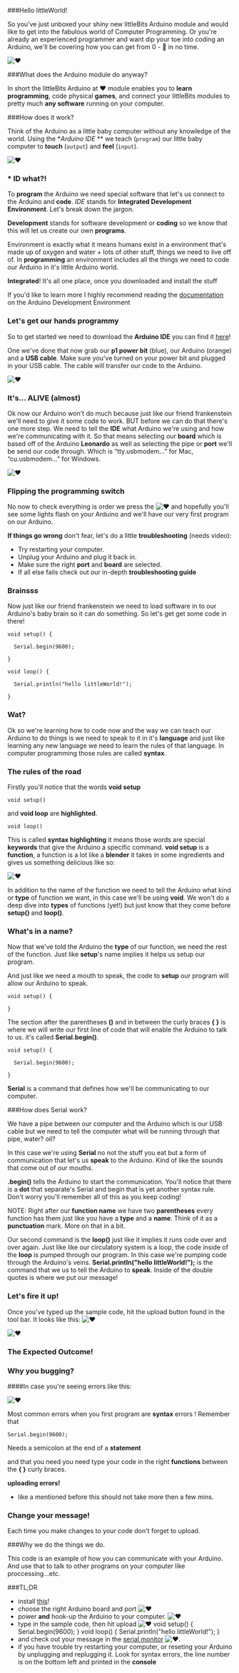 ###Hello littleWorld!

So you've just unboxed your shiny new littleBits Arduino module and would like to get into the fabulous world of Computer Programming. Or you're already an experienced programmer and want dip your toe into coding an Arduino, we'll be covering how you can get from 0 - 💯 in no time.


![❤](http://arduino.cc/en/uploads/ArduinoAtHeart/ArduinoAtHeart_logo.png)

###What does the Arduino module do anyway?

In short the littleBits Arduino at ❤ module enables you to **learn programming**, code physical **games**, and connect your littleBits modules to pretty much **any software** running on your computer.

###How does it work?

Think of the Arduino as a little baby computer without any knowledge of the world. Using the **Arduino IDE* ** we teach (`program`) our little baby computer to **touch** (`output`) and **feel** (`input`).


![❤](http://blogs.swa-jkt.com/swa/10307/files/2013/02/Screen-Shot-2013-02-14-at-7.51.55-AM.png)

### * ID what?!

To **program** the Arduino we need special software that let's us connect to the Arduino and **code**. *IDE* stands for **Integrated Development Environment**. Let's break down the jargon.

**Development** stands for software development or **coding** so we know that this will let us create our own **programs**.

Environment is exactly what it means humans exist in a environment that's made up of oxygen and water + lots of other stuff, things we need to live off of. In **programming** an environment includes all the things we need to code our Arduino in it's little Arduino world.

**Integrated**! It's all one place, once you downloaded and install the stuff

If you'd like to learn more I highly recommend reading the [documentation](http://www.arduino.cc/en/Guide/Environment) on the Arduino Development Environment

### Let's get our hands programmy

So to get started we need to download the **Arduino IDE** you can find it [here](http://www.arduino.cc/en/Main/Softwarehere)!

One we've done that now grab our **p1 power bit** (blue), our Arduino (orange) and a **USB cable**. Make sure you've turned on your power bit and plugged in your USB cable. The cable will transfer our code to the Arduino.

![❤](http://cdn.instructables.com/F80/7PTZ/HXLDB6DH/F807PTZHXLDB6DH.MEDIUM.jpg)

### It's... ALIVE (almost)

Ok now our Arduino won't do much because just like our friend frankenstein we'll need to give it some code to work. BUT before we can do that there's one more step. We need to tell the **IDE** what Arduino we're using and how we're communicating with it. So that means selecting our **board** which is based off of the Arduino **Leonardo** as well as selecting the pipe or **port** we'll be send our code through. Which is “tty.usbmodem…” for Mac, “cu.usbmodem…” for Windows.

![❤](http://www.pubnub.com/blog/wp-content/uploads/2015/03/arduino-1.gif)

### Flipping the programming switch

No now to check everything is order we press the ![❤](http://arduino.cc/en/uploads/Guide/export.png) and hopefully you'll see some lights flash on your Arduino and we'll have our very first program on our Arduino.

**If things go wrong** don't fear, let's do a little **troubleshooting** (needs video):
  - Try restarting your computer.
  - Unplug your Arduino and plug it back in.
  - Make sure the right **port** and **board** are selected.
  - If all else fails check out our in-depth **troubleshooting guide**

### Brainsss

Now just like our friend frankenstein we need to load software in to our Arduino's baby brain so it can do something. So let's get get some code in there!

    void setup() {  

      Serial.begin(9600);

    }

    void loop() {

      Serial.println("hello littleWorld!");

    }

### Wat?

Ok so we're learning how to code now and the way we can teach our Arduino to do things is we need to speak to it in it's **language** and just like learning any new language we need to learn the rules of that language. In computer programming those rules are called **syntax**.

### The rules of the road

Firstly you'll notice that the words **void setup**

    void setup()

and **void loop** are **highlighted**.

    void loop()


This is called **syntax highlighting** it means those words are special **keywords** that give the Arduino a specific command. **void setup** is a **function**, a function is a lot like a **blender** it takes in some ingredients and gives us something delicious like so:

![❤](http://upload.wikimedia.org/wikipedia/commons/thumb/3/3b/Function_machine2.svg/220px-Function_machine2.svg.png)


In addition to the name of the function we need to tell the Arduino what kind or **type** of function we want, in this case we'll be using **void**. We won't do a deep dive into **types** of functions (yet!) but just know that they come before **setup()** and **loop()**.

### What's in a name?

Now that we've told the Arduino the **type** of our function, we need the rest of the function. Just like  **setup**'s name implies it helps us setup our program.

And just like we need a mouth to speak, the code to **setup** our program will allow our Arduino to speak.

    void setup() {  

    }


The section after the parentheses **()** and in between the curly braces **{ }** is where we will write our first line of code that will enable the Arduino to talk to us. it's called **Serial.begin()**.

    void setup() {  

      Serial.begin(9600);

    }


**Serial** is a command that defines how we'll be communicating to our computer.

###How does Serial work?

We have a pipe between our computer and the Arduino which is our USB cable but we need to tell the computer what will be running through that pipe, water? oil?

In this case we're using **Serial** no not the stuff you eat but a form of communication that let's us **speak** to the Arduino. Kind of like the sounds that come out of our mouths.

**.begin()** tells the Arduino to start the communication. You'll notice that there is a **dot** that separate's Serial and begin that is yet another syntax rule. Don't worry you'll remember all of this as you keep coding!

NOTE: Right after our **function name** we have two **parentheses** every function has them just like you have a **type** and a **name**. Think of it as a **punctuation** mark. More on that in a bit.

Our second command is the **loop()** just like it implies it runs code over and over again. Just like like our circulatory system is a loop, the code inside of the **loop** is pumped through our program. In this case we're pumping code through the Arduino's veins. **Serial.println("hello littleWorld!");** is the command that we us to tell the Arduino to **speak**. Inside of the double quotes is where we put our message!

### Let's fire it up!

Once you've typed up the sample code, hit the upload button found in the tool bar. It looks like this: ![❤](http://arduino.cc/en/uploads/Guide/export.png)

![❤](https://raw.githubusercontent.com/Makeblock-official/XY-Plotter-2.0/master/images/Upload.png)

### The Expected Outcome!


### Why you bugging?

####In case you're seeing errors like this:

![❤](https://startingelectronics.org/software/arduino/learn-to-program-course/01-program-structure-flow/compile-error.jpg)

Most common errors when you first program are **syntax** errors ! Remember that

    Serial.begin(9600);

Needs a semicolon at the end of a **statement**

and that you need you need type your code in the right **functions** between the **{ }** curly braces.

**uploading errors!**

  - like a mentioned before this should not take more then a few mins. 

### Change your message!

Each time you make changes to your code don't forget to upload.


###Why we do the things we do.

This code is an example of how you can communicate with your Arduino. And use that to talk to other programs on your computer like proccessing...etc.

###TL;DR
- install [this](http://www.arduino.cc/en/Main/Softwarehere)!
- choose the right Arduino board and port
![❤](http://www.pubnub.com/blog/wp-content/uploads/2015/03/arduino-1.gif)
- power **and** hook-up the Arduino to your computer.
![❤](http://cdn.instructables.com/F80/7PTZ/HXLDB6DH/F807PTZHXLDB6DH.MEDIUM.jpg)
- type in the sample code, then hit upload ![❤](http://arduino.cc/en/uploads/Guide/export.png)
      void setup() {  
        Serial.begin(9600);
      }
      void loop() {
        Serial.println("hello littleWorld!");
      }
- and check out your message in the [serial monitor](http://www.arduino.cc/en/Guide/Environment#serialmonitor)  ![❤](http://arduino.cc/en/uploads/Guide/serial_monitor.png).
- if you have trouble try restarting your computer, or reseting your Arduino by unplugging and replugging it. Look for syntax errors, the line number is on the bottom left and printed in the **console**
